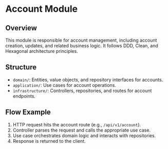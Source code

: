 # Account Module

## Overview

This module is responsible for account management, including account creation, updates, and related business logic. It follows DDD, Clean, and Hexagonal architecture principles.

## Structure

- `domain/`: Entities, value objects, and repository interfaces for accounts.
- `application/`: Use cases for account operations.
- `infrastructure/`: Controllers, repositories, and routes for account endpoints.

## Flow Example

1. HTTP request hits the account route (e.g., `/api/v1/account`).
2. Controller parses the request and calls the appropriate use case.
3. Use case orchestrates domain logic and interacts with repositories.
4. Response is returned to the client.
